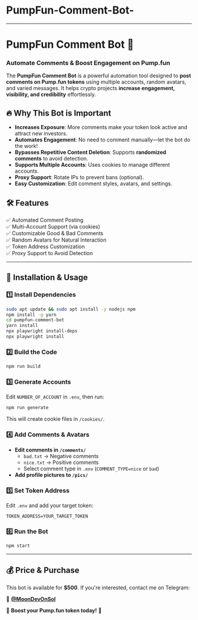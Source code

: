 # PumpFun-Comment-Bot- 

---

# **PumpFun Comment Bot** 🚀  

### **Automate Comments & Boost Engagement on Pump.fun**  

The **PumpFun Comment Bot** is a powerful automation tool designed to **post comments on Pump.fun tokens** using multiple accounts, random avatars, and varied messages. It helps crypto projects **increase engagement, visibility, and credibility** effortlessly.  

## **🔥 Why This Bot is Important**  
- **Increases Exposure**: More comments make your token look active and attract new investors.  
- **Automates Engagement**: No need to comment manually—let the bot do the work!  
- **Bypasses Repetitive Content Deletion**: Supports **randomized comments** to avoid detection.  
- **Supports Multiple Accounts**: Uses cookies to manage different accounts.  
- **Proxy Support**: Rotate IPs to prevent bans (optional).  
- **Easy Customization**: Edit comment styles, avatars, and settings.  

## **🛠 Features**  
✅ Automated Comment Posting  
✅ Multi-Account Support (via cookies)  
✅ Customizable Good & Bad Comments  
✅ Random Avatars for Natural Interaction  
✅ Token Address Customization  
✅ Proxy Support to Avoid Detection  

---

## **📌 Installation & Usage**  

### **1️⃣ Install Dependencies**  
```bash
sudo apt update && sudo apt install -y nodejs npm
npm install -g yarn
cd pumpfun-comment-bot
yarn install
npx playwright install-deps
npx playwright install
```

### **2️⃣ Build the Code**  
```bash
npm run build
```

### **3️⃣ Generate Accounts**  
Edit `NUMBER_OF_ACCOUNT` in `.env`, then run:  
```bash
npm run generate
```
This will create cookie files in `/cookies/`.  

### **4️⃣ Add Comments & Avatars**  
- **Edit comments in `/comments/`**  
  - `bad.txt` → Negative comments  
  - `nice.txt` → Positive comments  
  - Select comment type in `.env` (`COMMENT_TYPE=nice` or `bad`)  
- **Add profile pictures to `/pics/`**  

### **5️⃣ Set Token Address**  
Edit `.env` and add your target token:  
```env
TOKEN_ADDRESS=YOUR_TARGET_TOKEN
```

### **6️⃣ Run the Bot**  
```bash
npm start
```

---

## **💰 Price & Purchase**  
This bot is available for **$500**. If you're interested, contact me on Telegram:  

🔗 **[@MoonDevOnSol](https://t.me/MoonDevOnSol)**  

🚀 **Boost your Pump.fun token today!** 🚀
